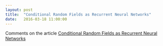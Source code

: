 ```yaml
---
layout: post
title:  "Conditional Random Fields as Recurrent Neural Networks"
date:   2016-03-18 11:00:00
---
```


Comments on the article [Conditional Random Fields as Recurrent Neural Networks](http://arxiv.org/abs/1502.03240 "Arxiv link")
